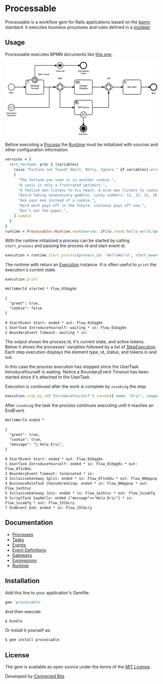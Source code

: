 # Processable

Processable is a workflow gem for Rails applications based on the [bpmn](https://www.bpmn.org) standard. It executes business processes and rules defined in a [modeler](https://camunda.com/download/modeler/).

## Usage

Processable executes BPMN documents like [this one](/test/fixtures/files/hello_world.bpmn). 

![Example](test/fixtures/files/hello_world.png)

Before executing a [Process](lib/bpmn/process.rb) the [Runtime](lib/processable/runtime.rb) must be initialized with sources and other configuration information.

```ruby
services = {
  tell_fortune: proc { |variables|
    raise "Fortune not found? Abort, Retry, Ignore." if variables[:error]
    [
      "The fortune you seek is in another cookie.",
      "A cynic is only a frustrated optimist.",
      "A foolish man listens to his heart. A wise man listens to cookies.",
      "Avoid taking unnecessary gambles. Lucky numbers: 12, 15, 23, 28, 37",
      "Ask your mom instead of a cookie.",
      "Hard work pays off in the future. Laziness pays off now.",
      "Don’t eat the paper.",
    ].sample
  }
}
runtime = Processable::Runtime.new(sources: [File.read('hello_world.bpmn'), File.read('choose_greeting.dmn')], services: services)
```

With the runtime initialized a process can be started by calling `start_process` and passing the process id and start event id.

```ruby
execution = runtime.start_process(process_id: 'HelloWorld', start_event_id: 'Start', variables: { greet: true, cookie: false })
```

The runtime with return an [Execution](lib/processable/execution.rb) instance. It is often useful to `print` the execution's current state.

```ruby
execution.print
```

```
HelloWorld started * Flow_016qg9x

{
  "greet": true,
  "cookie": false
}

0 StartEvent Start: ended * out: Flow_016qg9x
1 UserTask IntroduceYourself: waiting * in: Flow_016qg9x
2 BoundaryEvent Timeout: waiting * in: 
```

The output shows the process id, it's current state, and active tokens. Below it shows the processes' variables followed by a list of [StepExecution](/lib/processable/step_execution.rb). Each step execution displays the element type, id, status, and tokens in and out.

In this case the process execution has stopped since the UserTask IntroduceYourself is waiting. Notice a BoundaryEvent Timeout has been started since it's attached to the UserTask.

Execution is continued after the work is complete by `invoking` the step.

```ruby
execution.step_by_id('IntroduceYourself').invoke({ name: "Eric", language: "es", formal: true })
```

After `invoking` the task the process continues executing until it reaches an EndEvent.

```
HelloWorld ended * 

{
  "greet": true,
  "cookie": true,
  "message": "👋 Hola Eric",
}

0 StartEvent Start: ended * out: Flow_016qg9x
1 UserTask IntroduceYourself: ended * in: Flow_016qg9x * out: Flow_0f1v8du
2 BoundaryEvent Timeout: terminated * in: 
3 InclusiveGateway Split: ended * in: Flow_0f1v8du * out: Flow_00mppvp
4 BusinessRuleTask ChooseGreeting: ended * in: Flow_00mppvp * out: Flow_1ezhtuc
5 InclusiveGateway Join: ended * in: Flow_1ezhtuc * out: Flow_1xiabfq
6 ScriptTask SayHello: ended {"message"=>"Hola Eric"} * in: Flow_1xiabfq * out: Flow_15lbcry
7 EndEvent End: ended * in: Flow_15lbcry
```
## Documentation

* [Processes](/docs/processes.md)
* [Tasks](/docs/tasks.md)
* [Events](/docs/events.md)
* [Event Definitions](/docs/event_definitions.md)
* [Gateways](/docs/gateways.md)
* [Expressions](/docs/expressions.md)
* [Runtime](/docs/runtime.md)
## Installation
Add this line to your application's Gemfile:

```ruby
gem 'processable'
```

And then execute:
```bash
$ bundle
```

Or install it yourself as:
```bash
$ gem install processable
```
## License
The gem is available as open source under the terms of the [MIT License](https://opensource.org/licenses/MIT).

Developed by [Connected Bits](http://www.connectedbits.com)